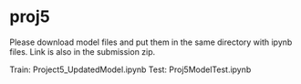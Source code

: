 # proj5
Please download model files and put them in the same directory with ipynb files. Link is also in the submission zip.

Train: Project5_UpdatedModel.ipynb
Test: Proj5ModelTest.ipynb

